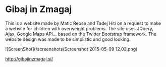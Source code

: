 # Gibaj in Zmagaj

This is a website made by Matic Repse and Tadej Hiti on a request to make a website for children with overweight problems. The site uses JQuery, Ajax, Google Maps API... based on the Twitter Bootstrap framework.
The website design was made to be simplistic and good looking. 

![ScreenShot](/screenshots/Screenshot 2015-05-09 12.03.png)

http://gibajinzmagaj.si/
